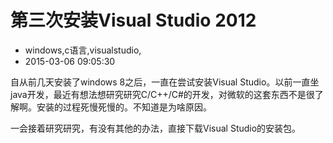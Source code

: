 # 第三次安装Visual Studio 2012
- windows,c语言,visualstudio,
- 2015-03-06 09:05:30


自从前几天安装了windows 8之后，一直在尝试安装Visual Studio。以前一直坐java开发，最近有想法想研究研究C/C++/C#的开发，对微软的这套东西不是很了解啊。安装的过程死慢死慢的。不知道是为啥原因。

一会接着研究研究，有没有其他的办法，直接下载Visual Studio的安装包。